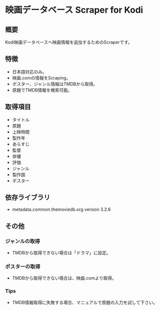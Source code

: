 # 映画データベース  Scraper for Kodi

## 概要
Kodi映画データベースへ映画情報を追加するためのScraperです。

## 特徴
 - 日本語対応のみ。
 - 映画.comの情報をScraping。
 - ポスター、ジャンル情報はTMDBから取得。
 - 原題でTMDB情報を検索可能。

## 取得項目
 - タイトル
 - 原題
 - 上映時間
 - 製作年
 - あらすじ
 - 監督
 - 俳優
 - 評価
 - ジャンル
 - 製作国
 - ポスター

## 依存ライブラリ
 - metadata.common.themoviedb.org version 3.2.6

## その他
### ジャンルの取得
 - TMDBから取得できない場合は「ドラマ」に設定。

### ポスターの取得
 - TMDBから取得できない場合は、映画.comより取得。

### Tips
 - TMDB情報取得に失敗する場合、マニュアルで原題の入力を試して下さい。
